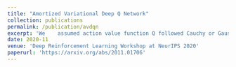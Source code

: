 ```yaml
---
title: "Amortized Variational Deep Q Network"
collection: publications
permalink: /publication/avdqn
excerpt: 'We	assumed action value function Q followed Cauchy or Gaussian distribution to encourage exploration and proposed Amortized Variational Deep Q Network with less parameters and less training time than Variational DQN and NoisyNet <br/><img src='/images/avdqn-poster.Png'>'
date: 2020-11
venue: 'Deep Reinforcement Learning Workshop at NeurIPS 2020'
paperurl: 'https://arxiv.org/abs/2011.01706'
---
```


